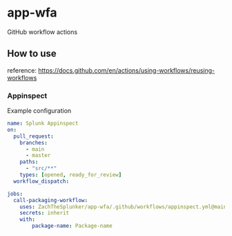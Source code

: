 # app-wfa

GitHub workflow actions

## How to use

reference: https://docs.github.com/en/actions/using-workflows/reusing-workflows

### Appinspect

Example configuration

``` yml
name: Splunk Appinspect
on:
  pull_request:
    branches:
      - main
      - master
    paths:
      - "src/**"
    types: [opened, ready_for_review]
  workflow_dispatch:

jobs:
  call-packaging-workflow:
    uses: ZachTheSplunker/app-wfa/.github/workflows/appinspect.yml@main
    secrets: inherit
    with: 
        package-name: Package-name
```